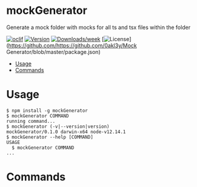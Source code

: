 mockGenerator
=============

Generate a mock folder with mocks for all ts and tsx files within the folder

[![oclif](https://img.shields.io/badge/cli-oclif-brightgreen.svg)](https://oclif.io)
[![Version](https://img.shields.io/npm/v/mockGenerator.svg)](https://npmjs.org/package/mockGenerator)
[![Downloads/week](https://img.shields.io/npm/dw/mockGenerator.svg)](https://npmjs.org/package/mockGenerator)
[![License](https://img.shields.io/npm/l/mockGenerator.svg)](https://github.com/https://github.com/0akl3y/Mock Generator/blob/master/package.json)

<!-- toc -->
* [Usage](#usage)
* [Commands](#commands)
<!-- tocstop -->
# Usage
<!-- usage -->
```sh-session
$ npm install -g mockGenerator
$ mockGenerator COMMAND
running command...
$ mockGenerator (-v|--version|version)
mockGenerator/0.1.0 darwin-x64 node-v12.14.1
$ mockGenerator --help [COMMAND]
USAGE
  $ mockGenerator COMMAND
...
```
<!-- usagestop -->
# Commands
<!-- commands -->

<!-- commandsstop -->

